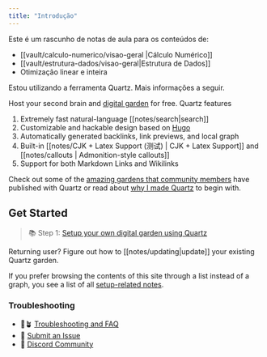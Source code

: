 ```yaml
---
title: "Introdução"
---
```



Este é um rascunho de notas de aula para os conteúdos de:

- [[vault/calculo-numerico/visao-geral |Cálculo Numérico]]
- [[vault/estrutura-dados/visao-geral|Estrutura de Dados]]
- Otimização linear e inteira


Estou utilizando a ferramenta Quartz. Mais informações a seguir. 

Host your second brain and [digital garden](https://jzhao.xyz/posts/networked-thought) for free. Quartz features

1. Extremely fast natural-language [[notes/search|search]]
2. Customizable and hackable design based on [Hugo](https://gohugo.io/)
3. Automatically generated backlinks, link previews, and local graph
4. Built-in [[notes/CJK + Latex Support (测试) | CJK + Latex Support]] and [[notes/callouts | Admonition-style callouts]]
5. Support for both Markdown Links and Wikilinks

Check out some of the [amazing gardens that community members](notes/showcase.md) have published with Quartz or read about [why I made Quartz](notes/philosophy.md) to begin with.

## Get Started
> 📚 Step 1: [Setup your own digital garden using Quartz](notes/setup.md)

Returning user? Figure out how to [[notes/updating|update]] your existing Quartz garden.

If you prefer browsing the contents of this site through a list instead of a graph, you see a list of all [setup-related notes](/tags/setup).

### Troubleshooting
- 🚧🪴 [Troubleshooting and FAQ](notes/troubleshooting.md)
- 🐛 [Submit an Issue](https://github.com/jackyzha0/quartz/issues)
- 👀 [Discord Community](https://discord.gg/cRFFHYye7t)

